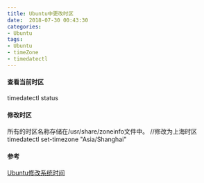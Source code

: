```yaml
---
title: Ubuntu中更改时区
date:  2018-07-30 00:43:30
categories:
- Ubuntu
tags:
- Ubuntu
- timeZone
- timedatectl 
---
```


#### 查看当前时区
timedatectl status

#### 修改时区
所有的时区名称存储在/usr/share/zoneinfo文件中。
//修改为上海时区  
timedatectl set-timezone "Asia/Shanghai"

#### 参考
[Ubuntu修改系统时间](https://blog.csdn.net/yuanlaijike/article/details/78476139)